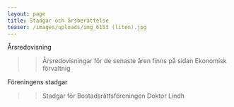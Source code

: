```yaml
---
layout: page
title: Stadgar och årsberättelse
teaser: /images/uploads/img_6153 (liten).jpg
---
```

Årsredovisning
>>Årsredovisningar för de senaste åren finns på sidan Ekonomisk förvaltnig

Föreningens stadgar
>>Stadgar för Bostadsrättsföreningen Doktor Lindh
